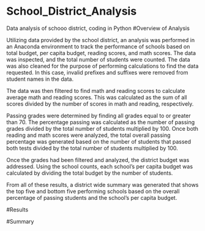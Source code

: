 # School_District_Analysis
Data analysis of schooo district, coding in Python
#Overview of Analysis

Utilizing data provided by the school district, an analysis was performed in an Anaconda environment to track the performance of schools based on total budget, per capita budget, reading scores, and math scores. The data was inspected, and the total number of students were counted. 
The data was also cleaned for the purpose of performing calculations to find the data requested. In this case, invalid prefixes and suffixes were removed from student names in the data. 

The data was then filtered to find math and reading scores to calculate average math and reading scores. This was calculated as the sum of all scores divided by the number of scores in math and reading, respectively.

Passing grades were determined by finding all grades equal to or greater than 70. The percentage passing was calculated as the number of passing grades divided by the total number of students multiplied by 100. Once both reading and math scores were analyzed, the total overall passing percentage was generated based on the number of students that passed both tests divided by the total number of students multiplied by 100.

Once the grades had been filtered and analyzed, the district budget was addressed. Using the school counts, each school’s per capita budget was calculated by dividing the total budget by the number of students. 

From all of these results, a district wide summary was generated that shows the top five and bottom five performing schools based on the overall percentage of passing students and the school’s per capita budget.

#Results


#Summary
